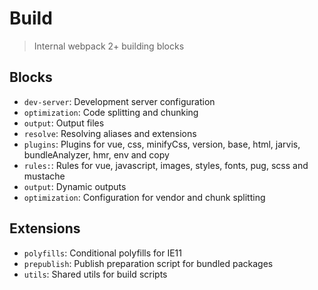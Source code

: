 # Build

> Internal webpack 2+ building blocks

## Blocks

- `dev-server`: Development server configuration
- `optimization`: Code splitting and chunking
- `output`: Output files
- `resolve`: Resolving aliases and extensions
- `plugins`: Plugins for vue, css, minifyCss, version, base, html, jarvis, bundleAnalyzer, hmr, env and copy
- `rules:`: Rules for vue, javascript, images, styles, fonts, pug, scss and mustache
- `output`: Dynamic outputs
- `optimization`: Configuration for vendor and chunk splitting

## Extensions

- `polyfills`: Conditional polyfills for IE11
- `prepublish`: Publish preparation script for bundled packages
- `utils`: Shared utils for build scripts
